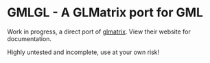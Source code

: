 # GMLGL - A GLMatrix port for GML

Work in progress, a direct port of [glmatrix](https://glmatrix.net/). View their website for documentation.

Highly untested and incomplete, use at your own risk!